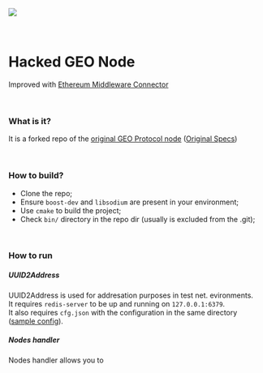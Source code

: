 ![](https://docs.google.com/drawings/d/e/2PACX-1vRJbTkJCCEdri8snzD7AUqWF7nGh7F8ymJsr37Ddnem9CEB1KSEM9QIS4K4ELhbRtR8ZLa4pdj9PK05/pub?w=1089&h=362)
</br>
</br>
</br>

# Hacked GEO Node 
Improved with [Ethereum Middleware Connector](https://github.com/HaySayCheese/EthSC_GEO_ETHBerlin)

</br>

### What is it?
It is a forked repo of the [original GEO Protocol node](https://github.com/GEO-Protocol/GEO-network-client) 
([Original Specs](https://github.com/GEO-Protocol/specs-protocol))

</br>

### How to build?
* Clone the repo;
* Ensure `boost-dev` and `libsodium` are present in your environment;
* Use `cmake` to build the project;
* Check `bin/` directory in the repo dir (usually is excluded from the .git); 

</br>

### How to run

##### UUID2Address
UUID2Address is used for addresation purposes in test net. evironments.  
It requires `redis-server` to be up and running on `127.0.0.1:6379`.  
It also requires `cfg.json` with the configuration in the same directory ([sample config](https://github.com/HaySayCheese/EthGEOProtoHack_ethberlin/blob/hackaton/uuid2address.cfg.example)).


##### Nodes handler
Nodes handler allows you to
